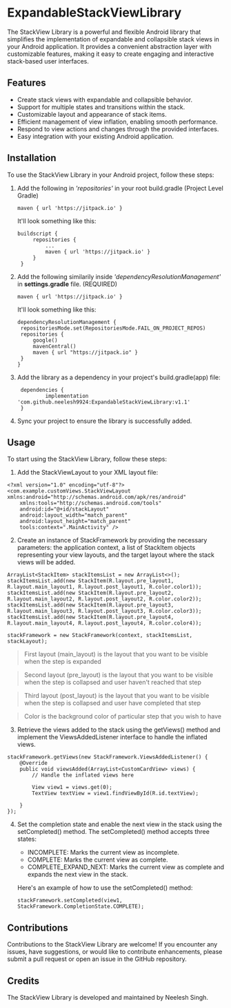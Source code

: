 # ExpandableStackViewLibrary
The StackView Library is a powerful and flexible Android library that simplifies the implementation of expandable and collapsible stack views in your Android application. It provides a convenient abstraction layer with customizable features, making it easy to create engaging and interactive stack-based user interfaces.

## Features
* Create stack views with expandable and collapsible behavior.
* Support for multiple states and transitions within the stack.
* Customizable layout and appearance of stack items.
* Efficient management of view inflation, enabling smooth performance.
* Respond to view actions and changes through the provided interfaces.
* Easy integration with your existing Android application.
  
## Installation
To use the StackView Library in your Android project, follow these steps:
1. Add the following in *'repositories'* in your root build.gradle (Project Level Gradle)
   ```
   maven { url 'https://jitpack.io' }
   ```
   It'll look something like this:
   ```
   buildscript {
		repositories {
			...
			maven { url 'https://jitpack.io' }
		}
	}
   ```
2. Add the following similarily inside *'dependencyResolutionManagement'* in **settings.gradle** file. (REQUIRED)
   ```
   maven { url 'https://jitpack.io' }
   ```
   It'll look something like this:
   ```
   dependencyResolutionManagement {
    repositoriesMode.set(RepositoriesMode.FAIL_ON_PROJECT_REPOS)
    repositories {
        google()
        mavenCentral()
        maven { url "https://jitpack.io" }
    }
   }
   ```
   
3. Add the library as a dependency in your project's build.gradle(app) file:
   ``` 
	dependencies {
	        implementation 'com.github.neelesh9924:ExpandableStackViewLibrary:v1.1'
	}
   ```
4. Sync your project to ensure the library is successfully added.

## Usage
To start using the StackView Library, follow these steps:
1. Add the StackViewLayout to your XML layout file:
  ```
  <?xml version="1.0" encoding="utf-8"?>
  <com.example.customViews.StackViewLayout xmlns:android="http://schemas.android.com/apk/res/android"
      xmlns:tools="http://schemas.android.com/tools"
      android:id="@+id/stackLayout"
      android:layout_width="match_parent"
      android:layout_height="match_parent"
      tools:context=".MainActivity" />
  
  ```
2. Create an instance of StackFramework by providing the necessary parameters: the application context, a list of StackItem objects representing your view layouts, and the target layout where the stack views will be added.
  ```
  ArrayList<StackItem> stackItemsList = new ArrayList<>();
  stackItemsList.add(new StackItem(R.layout.pre_layout1, R.layout.main_layout1, R.layout.post_layout1, R.color.color1));
  stackItemsList.add(new StackItem(R.layout.pre_layout2, R.layout.main_layout2, R.layout.post_layout2, R.color.color2));
  stackItemsList.add(new StackItem(R.layout.pre_layout3, R.layout.main_layout3, R.layout.post_layout3, R.color.color3));
  stackItemsList.add(new StackItem(R.layout.pre_layout4, R.layout.main_layout4, R.layout.post_layout4, R.color.color4));
  
  stackFramework = new StackFramework(context, stackItemsList, stackLayout);
  ```
> First layout (main_layout) is the layout that you want to be visible when the step is expanded

> Second layout (pre_layout) is the layout that you want to be visible when the step is collapsed and user haven't reached that step
   
> Third layout (post_layout) is the layout that you want to be visible when the step is collapsed and user have completed that step

> Color is the background color of particular step that you wish to have

3. Retrieve the views added to the stack using the getViews() method and implement the ViewsAddedListener interface to handle the inflated views.
  ```
  stackFramework.getViews(new StackFramework.ViewsAddedListener() {
      @Override
      public void viewsAdded(ArrayList<CustomCardView> views) {
          // Handle the inflated views here
  
          View view1 = views.get(0);
          TextView textView = view1.findViewById(R.id.textView);
  
      }
  });
  ```
4. Set the completion state and enable the next view in the stack using the setCompleted() method. The setCompleted() method accepts three states:
   * INCOMPLETE: Marks the current view as incomplete.
   * COMPLETE: Marks the current view as complete.
   * COMPLETE_EXPAND_NEXT: Marks the current view as complete and expands the next view in the stack.

   Here's an example of how to use the setCompleted() method:
   ```
   stackFramework.setCompleted(view1, StackFramework.CompletionState.COMPLETE);
   ```
## Contributions
Contributions to the StackView Library are welcome! If you encounter any issues, have suggestions, or would like to contribute enhancements, please submit a pull request or open an issue in the GitHub repository.
  
## Credits
The StackView Library is developed and maintained by Neelesh Singh.


